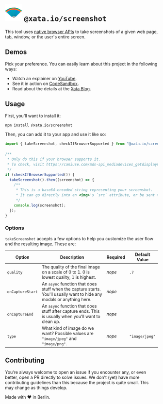 # ![logo](/assets/logo.png) `@xata.io/screenshot`

This tool uses [native browser APIs](https://developer.mozilla.org/en-US/docs/Web/API/MediaDevices) to take screenshots of a given web page, tab, window, or the user's entire screen.

## Demos

Pick your preference. You can easily learn about this project in the following ways:

- Watch an explainer on [YouTube]().
- See it in action on [CodeSandbox]().
- Read about the details at the [Xata Blog]().

## Usage

First, you'll want to install it:

```bash
npm install @xata.io/screenshot
```

Then, you can add it to your app and use it like so:

```js
import { takeScreenshot, checkIfBrowserSupported } from "@xata.io/screenshot";

/**
 * Only do this if your browser supports it.
 * To check, visit https://caniuse.com/mdn-api_mediadevices_getdisplaymedia
 */
if (checkIfBrowserSupported()) {
  takeScreenshot().then((screenshot) => {
    /**
     * This is a base64-encoded string representing your screenshot.
     * It can go directly into an <img>'s `src` attribute, or be sent to a server to store.
     */
    console.log(screenshot);
  });
}
```

### Options

`takeScreenshot` accepts a few options to help you customize the user flow and the resulting image. These are:

| Option           | Description                                                                                                           | Required | Default Value  |
| ---------------- | --------------------------------------------------------------------------------------------------------------------- | -------- | -------------- |
| `quality`        | The quality of the final image on a scale of 0 to 1. 0 is lowest quality, 1 is highest.                               | _nope_   | `.7`           |
| `onCaptureStart` | An `async` function that does stuff when the capture starts. You'll usually want to hide any modals or anything here. | _nope_   |                |
| `onCaptureEnd`   | An `async` function that does stuff after capture ends. This is usually when you'll want to clean up.                 | _nope_   |                |
| `type`           | What kind of image do we want? Possible values are `"image/jpeg"` and `"image/png"`.                                  | _nope_   | `"image/jpeg"` |

## Contributing

You're always welcome to open an issue if you encounter any, or even better, open a PR directly to solve issues. We don't (yet) have more contributing guidelines than this because the project is quite small. This may change as things develop.

Made with ❤️ in Berlin.

